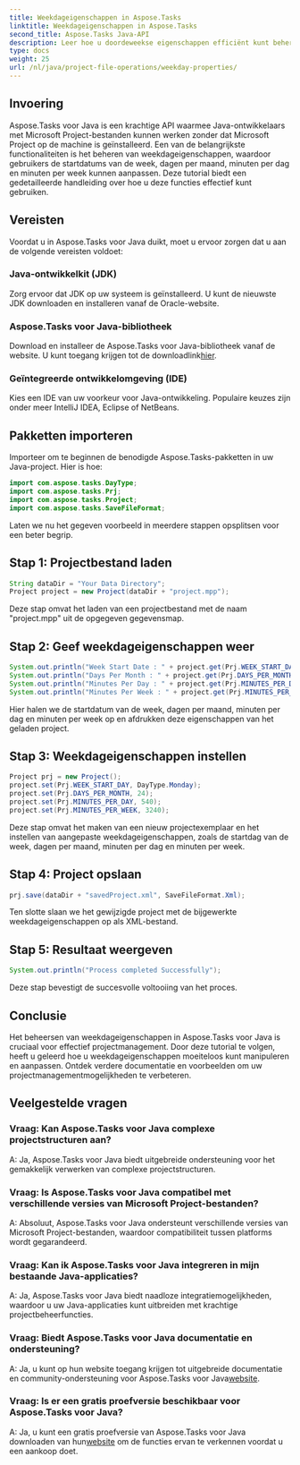 ```yaml
---
title: Weekdageigenschappen in Aspose.Tasks
linktitle: Weekdageigenschappen in Aspose.Tasks
second_title: Aspose.Tasks Java-API
description: Leer hoe u doordeweekse eigenschappen efficiënt kunt beheren in Aspose.Tasks voor Java. Pas eenvoudig de startdatums van de week, dagen per maand en meer aan.
type: docs
weight: 25
url: /nl/java/project-file-operations/weekday-properties/
---
```

## Invoering
Aspose.Tasks voor Java is een krachtige API waarmee Java-ontwikkelaars met Microsoft Project-bestanden kunnen werken zonder dat Microsoft Project op de machine is geïnstalleerd. Een van de belangrijkste functionaliteiten is het beheren van weekdageigenschappen, waardoor gebruikers de startdatums van de week, dagen per maand, minuten per dag en minuten per week kunnen aanpassen. Deze tutorial biedt een gedetailleerde handleiding over hoe u deze functies effectief kunt gebruiken.
## Vereisten
Voordat u in Aspose.Tasks voor Java duikt, moet u ervoor zorgen dat u aan de volgende vereisten voldoet:
### Java-ontwikkelkit (JDK)
Zorg ervoor dat JDK op uw systeem is geïnstalleerd. U kunt de nieuwste JDK downloaden en installeren vanaf de Oracle-website.
### Aspose.Tasks voor Java-bibliotheek
 Download en installeer de Aspose.Tasks voor Java-bibliotheek vanaf de website. U kunt toegang krijgen tot de downloadlink[hier](https://releases.aspose.com/tasks/java/).
### Geïntegreerde ontwikkelomgeving (IDE)
Kies een IDE van uw voorkeur voor Java-ontwikkeling. Populaire keuzes zijn onder meer IntelliJ IDEA, Eclipse of NetBeans.
## Pakketten importeren
Importeer om te beginnen de benodigde Aspose.Tasks-pakketten in uw Java-project. Hier is hoe:

```java
import com.aspose.tasks.DayType;
import com.aspose.tasks.Prj;
import com.aspose.tasks.Project;
import com.aspose.tasks.SaveFileFormat;
```

Laten we nu het gegeven voorbeeld in meerdere stappen opsplitsen voor een beter begrip.
## Stap 1: Projectbestand laden
```java
String dataDir = "Your Data Directory";
Project project = new Project(dataDir + "project.mpp");
```
Deze stap omvat het laden van een projectbestand met de naam "project.mpp" uit de opgegeven gegevensmap.
## Stap 2: Geef weekdageigenschappen weer
```java
System.out.println("Week Start Date : " + project.get(Prj.WEEK_START_DAY).toString());
System.out.println("Days Per Month : " + project.get(Prj.DAYS_PER_MONTH).toString());
System.out.println("Minutes Per Day : " + project.get(Prj.MINUTES_PER_DAY).toString());
System.out.println("Minutes Per Week : " + project.get(Prj.MINUTES_PER_WEEK).toString());
```
Hier halen we de startdatum van de week, dagen per maand, minuten per dag en minuten per week op en afdrukken deze eigenschappen van het geladen project.
## Stap 3: Weekdageigenschappen instellen
```java
Project prj = new Project();
project.set(Prj.WEEK_START_DAY, DayType.Monday);
project.set(Prj.DAYS_PER_MONTH, 24);
project.set(Prj.MINUTES_PER_DAY, 540);
project.set(Prj.MINUTES_PER_WEEK, 3240);
```
Deze stap omvat het maken van een nieuw projectexemplaar en het instellen van aangepaste weekdageigenschappen, zoals de startdag van de week, dagen per maand, minuten per dag en minuten per week.
## Stap 4: Project opslaan
```java
prj.save(dataDir + "savedProject.xml", SaveFileFormat.Xml);
```
Ten slotte slaan we het gewijzigde project met de bijgewerkte weekdageigenschappen op als XML-bestand.
## Stap 5: Resultaat weergeven
```java
System.out.println("Process completed Successfully");
```
Deze stap bevestigt de succesvolle voltooiing van het proces.
## Conclusie
Het beheersen van weekdageigenschappen in Aspose.Tasks voor Java is cruciaal voor effectief projectmanagement. Door deze tutorial te volgen, heeft u geleerd hoe u weekdageigenschappen moeiteloos kunt manipuleren en aanpassen. Ontdek verdere documentatie en voorbeelden om uw projectmanagementmogelijkheden te verbeteren.
## Veelgestelde vragen
### Vraag: Kan Aspose.Tasks voor Java complexe projectstructuren aan?
A: Ja, Aspose.Tasks voor Java biedt uitgebreide ondersteuning voor het gemakkelijk verwerken van complexe projectstructuren.
### Vraag: Is Aspose.Tasks voor Java compatibel met verschillende versies van Microsoft Project-bestanden?
A: Absoluut, Aspose.Tasks voor Java ondersteunt verschillende versies van Microsoft Project-bestanden, waardoor compatibiliteit tussen platforms wordt gegarandeerd.
### Vraag: Kan ik Aspose.Tasks voor Java integreren in mijn bestaande Java-applicaties?
A: Ja, Aspose.Tasks voor Java biedt naadloze integratiemogelijkheden, waardoor u uw Java-applicaties kunt uitbreiden met krachtige projectbeheerfuncties.
### Vraag: Biedt Aspose.Tasks voor Java documentatie en ondersteuning?
 A: Ja, u kunt op hun website toegang krijgen tot uitgebreide documentatie en community-ondersteuning voor Aspose.Tasks voor Java[website](https://releases.aspose.com/).
### Vraag: Is er een gratis proefversie beschikbaar voor Aspose.Tasks voor Java?
A: Ja, u kunt een gratis proefversie van Aspose.Tasks voor Java downloaden van hun[website](https://reference.aspose.com/tasks/java/) om de functies ervan te verkennen voordat u een aankoop doet.